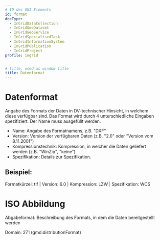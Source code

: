 ```yaml
---
# ID des GUI Elements
id: format
docType:
  - InGridDataCollection
  - InGridGeoDataset
  - InGridGeoService
  - InGridSpecialisedTask
  - InGridInformationSystem
  - InGridPublication
  - InGridProject
profile: ingrid


# title, used as window title
title: Datenformat
---
```


# Datenformat

Angabe des Formats der Daten in DV-technischer Hinsicht, in welchem diese verfügbar sind. Das Format wird durch 4 unterschiedliche Eingaben spezifiziert. Der Name muss ausgefüllt werden.
* Name: Angabe des Formatnamens, z.B. "DXF" 
* Version: Version der verfügbaren Daten (z.B. "2.0" oder "Version vom 8.11.2001")
* Kompressionstechnik: Kompression, in welcher die Daten geliefert werden (z.B. "WinZip", "keine")
* Spezifikation: Details zur Spezifikation.


## Beispiel:

Formatkürzel: tif | Version: 6.0 | Kompression: LZW | Spezifikation: WCS


# ISO Abbildung

Abgabeformat: Beschreibung des Formats, in dem die Daten bereitgestellt werden

Domain: 271 (gmd:distributionFormat)
